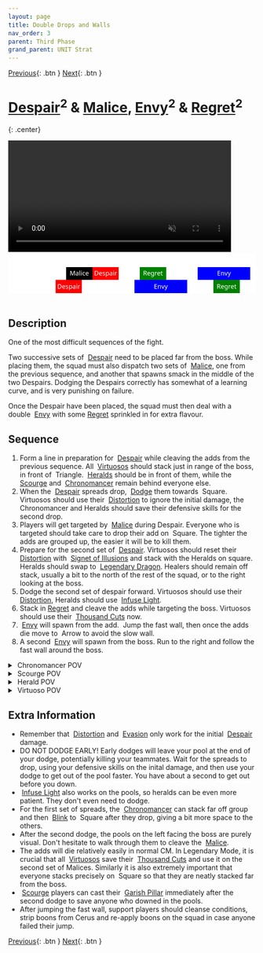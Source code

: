```yaml
---
layout: page
title: Double Drops and Walls
nav_order: 3
parent: Third Phase
grand_parent: UNIT Strat
---
```


[Previous](seq2.html){: .btn } [Next](seq4.html){: .btn }

# [Despair]<sup>2</sup> & [Malice], [Envy]<sup>2</sup> & [Regret]<sup>2</sup>
{: .center}

<video class="center" width="90%" controls muted>
  <source src="../../videos/phase3/seq3.mp4" type="video/mp4">
</video>

<img class="divider">

<img class="seq-img" src="../../timelines/images/phase3/seq3.svg">

<img class="divider">

## Description
One of the most difficult sequences of the fight.

Two successive sets of <img class="inline empowered_add"> [Despair] need to be placed far from the boss. While placing them, the squad must also dispatch two sets of <img class="inline empowered_add"> [Malice], one from the previous sequence, and another that spawns smack in the middle of the two Despairs. Dodging the Despairs correctly has somewhat of a learning curve, and is very punishing on failure.

Once the Despair have been placed, the squad must then deal with a double <img class="inline empowered_add"> [Envy] with some [Regret] sprinkled in for extra flavour.

## Sequence
1. Form a line in preparation for <img class="inline empowered_add"> [Despair] while cleaving the adds from the previous sequence. All <img class="inline virtuoso"> [Virtuosos] should stack just in range of the boss, in front of <img class="inline triangle"> Triangle. <img class="inline herald"> [Heralds] should be in front of them, while the <img class="inline scourge"> [Scourge] and <img class="inline chrono"> [Chronomancer] remain behind everyone else.
2. When the <img class="inline empowered_add"> [Despair] spreads drop, <img class="inline dodge"> [Dodge](https://wiki.guildwars2.com/wiki/Evade) them towards <img class="inline square"> Square. Virtuosos should use their <img class="inline distort"> [Distortion] to ignore the initial damage, the Chronomancer and Heralds should save their defensive skills for the second drop.
3. Players will get targeted by <img class="inline empowered_add"> [Malice] during Despair. Everyone who is targeted should take care to drop their add on <img class="inline square"> Square. The tighter the adds are grouped up, the easier it will be to kill them. 
4. Prepare for the second set of <img class="inline empowered_add"> [Despair]. Virtuosos should reset their <img class="inline distort"> [Distortion] with <img class="inline illusions"> [Signet of Illusions] and stack with the Heralds on square. Heralds should swap to <img class="inline glint"> [Legendary Dragon](https://wiki.guildwars2.com/wiki/Legendary_Dragon_Stance). Healers should remain off stack, usually a bit to the north of the rest of the squad, or to the right looking at the boss.
5. Dodge the second set of despair forward. Virtuosos should use their <img class="inline distort"> [Distortion], Heralds should use <img class="inline glint_h"> [Infuse Light].
6. Stack in [Regret] and cleave the adds while targeting the boss. Virtuosos should use their <img class="inline thousand"> [Thousand Cuts] now.
7. <img class="inline empowered_add"> [Envy] will spawn from the add. <img class="inline jump"> Jump the fast wall, then once the adds die move to <img class="inline arrow"> Arrow to avoid the slow wall.
8. A second <img class="inline empowered_add"> [Envy] will spawn from the boss. Run to the right and follow the fast wall around the boss.

<details>
  <summary><img class="inline chrono"> Chronomancer POV</summary>
  <iframe class="youtube-video" src="https://www.youtube.com/embed/OA3tzmAsea0?si=ytuj9FtN2UTVK0Zw&start=353&end=395&mute=1 " frameborder="0" allow="accelerometer; clipboard-write; encrypted-media; gyroscope; picture-in-picture; web-share" referrerpolicy="strict-origin-when-cross-origin" allowfullscreen></iframe>
</details>
<details>
  <summary><img class="inline scourge"> Scourge POV</summary>
  <iframe class="youtube-video" src="https://www.youtube.com/embed/PxAi-bWHTsg?si=96CSuM_yvkiQjOEv&start=358&end=400&mute=1 " frameborder="0" allow="accelerometer; clipboard-write; encrypted-media; gyroscope; picture-in-picture; web-share" referrerpolicy="strict-origin-when-cross-origin" allowfullscreen></iframe>
</details>
<details>
  <summary><img class="inline herald"> Herald POV</summary>
  <iframe class="youtube-video" src="https://www.youtube.com/embed/1NhFc7-NlkE?si=DkrrZ457SCPF-Rf5&start=326&end=369&mute=1 " frameborder="0" allow="accelerometer; clipboard-write; encrypted-media; gyroscope; picture-in-picture; web-share" referrerpolicy="strict-origin-when-cross-origin" allowfullscreen></iframe>
</details>
<details>
  <summary><img class="inline virtuoso"> Virtuoso POV</summary>
  <iframe class="youtube-video" src="https://www.youtube.com/embed/71JEURWXLko?si=YroyfB-PRhH9Z4Tv&start=365&end=409&mute=1 " frameborder="0" allow="accelerometer; clipboard-write; encrypted-media; gyroscope; picture-in-picture; web-share" referrerpolicy="strict-origin-when-cross-origin" allowfullscreen></iframe>
</details>

## Extra Information
- Remember that <img class="inline distort"> [Distortion] and <img class="inline dodge"> [Evasion](https://wiki.guildwars2.com/wiki/Evade) only work for the initial <img class="inline empowered_add"> [Despair] damage. 
- DO NOT DODGE EARLY! Early dodges will leave your pool at the end of your dodge, potentially killing your teammates. Wait for the spreads to drop, using your defensive skills on the inital damage, and then use your dodge to get out of the pool faster. You have about a second to get out before you down.
- <img class="inline glint_h"> [Infuse Light] also works on the pools, so heralds can be even more patient. They don't even need to dodge.
- For the first set of spreads, the <img class="inline chrono"> [Chronomancer] can stack far off group and then <img class="inline blink"> [Blink] to <img class="inline square"> Square after they drop, giving a bit more space to the others.
- After the second dodge, the pools on the left facing the boss are purely visual. Don't hesitate to walk through them to cleave the <img class="inline empowered_add"> [Malice].
- The adds will die relatively easily in normal CM. In Legendary Mode, it is crucial that all <img class="inline virtuoso"> [Virtuosos] save their <img class="inline thousand"> [Thousand Cuts] and use it on the second set of Malices. Similarly it is also extremely important that everyone stacks precisely on <img class="inline square"> Square so that they are neatly stacked far from the boss.
- <img class="inline scourge"> [Scourge] players can cast their <img class="inline revive"> [Garish Pillar] immediately after the second dodge to save anyone who downed in the pools.
- After jumping the fast wall, support players should cleanse conditions, strip boons from Cerus and re-apply boons on the squad in case anyone failed their jump.

[Previous](seq2.html){: .btn } [Next](seq4.html){: .btn }

[Despair]: ../../mechanics/aspects/despair.html
[Envy]: ../../mechanics/aspects/envy.html
[Regret]: ../../mechanics/aspects/regret.html
[Malice]: ../../mechanics/aspects/malice.html
[Scourge]: https://wiki.guildwars2.com/wiki/Scourge
[Infuse Light]: https://wiki.guildwars2.com/wiki/Infuse_Light
[Chronomancer]: https://wiki.guildwars2.com/wiki/Chronomancer
[Portal]: https://wiki.guildwars2.com/wiki/Portal_Entre
[Distortion]: https://wiki.guildwars2.com/wiki/Distortion
[Signet of Illusions]: https://wiki.guildwars2.com/wiki/Signet_of_Illusions
[Virtuosos]: https://wiki.guildwars2.com/wiki/Virtuoso
[Heralds]: https://wiki.guildwars2.com/wiki/Herald
[Blink]: https://wiki.guildwars2.com/wiki/Blink
[Thousand Cuts]: https://wiki.guildwars2.com/wiki/Thousand_Cuts
[Garish Pillar]: https://wiki.guildwars2.com/wiki/Garish_Pillar